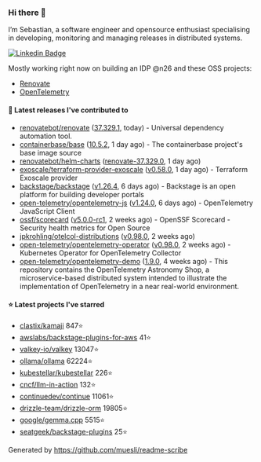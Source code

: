 ### Hi there 👋

I’m Sebastian, a software engineer and opensource enthusiast specialising in developing, monitoring and managing releases in distributed systems.    

[![Linkedin Badge](https://img.shields.io/badge/-LinkedIn-blue?style=flat&logo=Linkedin&logoColor=white&link=https://www.linkedin.com/in/sebastian-poxhofer/)](https://www.linkedin.com/in/sebastian-poxhofer/)

Mostly working right now on building an IDP @n26 and these OSS projects:
- [Renovate](https://github.com/renovatebot/renovate)
- [OpenTelemetry](https://github.com/open-telemetry)



#### 🚀 Latest releases I've contributed to

- [renovatebot/renovate](https://github.com/renovatebot/renovate) ([37.329.1](https://github.com/renovatebot/renovate/releases/tag/37.329.1), today) - Universal dependency automation tool.
- [containerbase/base](https://github.com/containerbase/base) ([10.5.2](https://github.com/containerbase/base/releases/tag/10.5.2), 1 day ago) - The containerbase project&#39;s base image source
- [renovatebot/helm-charts](https://github.com/renovatebot/helm-charts) ([renovate-37.329.0](https://github.com/renovatebot/helm-charts/releases/tag/renovate-37.329.0), 1 day ago)
- [exoscale/terraform-provider-exoscale](https://github.com/exoscale/terraform-provider-exoscale) ([v0.58.0](https://github.com/exoscale/terraform-provider-exoscale/releases/tag/v0.58.0), 1 day ago) - Terraform Exoscale provider
- [backstage/backstage](https://github.com/backstage/backstage) ([v1.26.4](https://github.com/backstage/backstage/releases/tag/v1.26.4), 6 days ago) - Backstage is an open platform for building developer portals
- [open-telemetry/opentelemetry-js](https://github.com/open-telemetry/opentelemetry-js) ([v1.24.0](https://github.com/open-telemetry/opentelemetry-js/releases/tag/v1.24.0), 6 days ago) - OpenTelemetry JavaScript Client
- [ossf/scorecard](https://github.com/ossf/scorecard) ([v5.0.0-rc1](https://github.com/ossf/scorecard/releases/tag/v5.0.0-rc1), 2 weeks ago) - OpenSSF Scorecard - Security health metrics for Open Source
- [jpkrohling/otelcol-distributions](https://github.com/jpkrohling/otelcol-distributions) ([v0.98.0](https://github.com/jpkrohling/otelcol-distributions/releases/tag/v0.98.0), 2 weeks ago)
- [open-telemetry/opentelemetry-operator](https://github.com/open-telemetry/opentelemetry-operator) ([v0.98.0](https://github.com/open-telemetry/opentelemetry-operator/releases/tag/v0.98.0), 2 weeks ago) - Kubernetes Operator for OpenTelemetry Collector
- [open-telemetry/opentelemetry-demo](https://github.com/open-telemetry/opentelemetry-demo) ([1.9.0](https://github.com/open-telemetry/opentelemetry-demo/releases/tag/1.9.0), 4 weeks ago) - This repository contains the OpenTelemetry Astronomy Shop, a microservice-based distributed system intended to illustrate the implementation of OpenTelemetry in a near real-world environment.

#### ⭐ Latest projects I've starred

- [clastix/kamaji](https://github.com/clastix/kamaji) 847⭐
- [awslabs/backstage-plugins-for-aws](https://github.com/awslabs/backstage-plugins-for-aws) 41⭐
- [valkey-io/valkey](https://github.com/valkey-io/valkey) 13047⭐
- [ollama/ollama](https://github.com/ollama/ollama) 62224⭐
- [kubestellar/kubestellar](https://github.com/kubestellar/kubestellar) 226⭐
- [cncf/llm-in-action](https://github.com/cncf/llm-in-action) 132⭐
- [continuedev/continue](https://github.com/continuedev/continue) 11061⭐
- [drizzle-team/drizzle-orm](https://github.com/drizzle-team/drizzle-orm) 19805⭐
- [google/gemma.cpp](https://github.com/google/gemma.cpp) 5515⭐
- [seatgeek/backstage-plugins](https://github.com/seatgeek/backstage-plugins) 25⭐



Generated by https://github.com/muesli/readme-scribe
